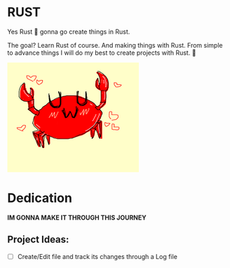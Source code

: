 # RUST

Yes Rust 🦀 gonna go create things in Rust.

The goal? Learn Rust of course. And making things with Rust. From simple to advance things I will do my best to create projects with Rust. 🦀

![anime-crab](./anime-crab.png)

# Dedication
**IM GONNA MAKE IT THROUGH THIS JOURNEY**

## Project Ideas:
- [ ] Create/Edit file and track its changes through a Log file
